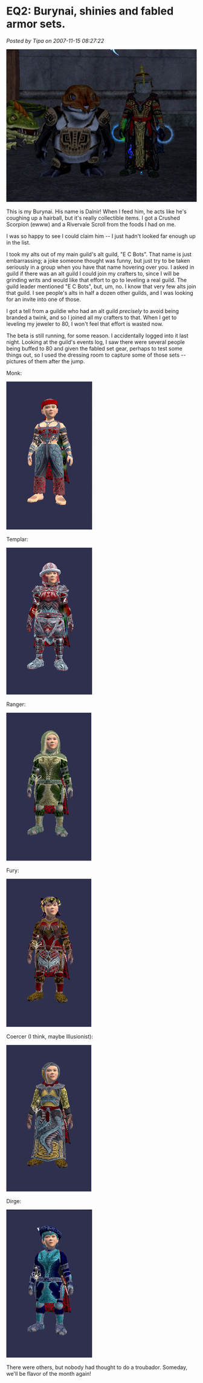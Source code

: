 # EQ2: Burynai, shinies and fabled armor sets.

*Posted by Tipa on 2007-11-15 08:27:22*

![eq2 burynai](../../../uploads/2007/11/everquest2-2007-11-14-21-42-01-09.jpg)

This is my Burynai. His name is Dalnir! When I feed him, he acts like he's coughing up a hairball, but it's really collectible items. I got a Crushed Scorpion (ewww) and a Rivervale Scroll from the foods I had on me.

I was so happy to see I could claim him -- I just hadn't looked far enough up in the list.

I took my alts out of my main guild's alt guild, "E C Bots". That name is just embarrassing; a joke someone thought was funny, but just try to be taken seriously in a group when you have that name hovering over you. I asked in guild if there was an alt guild I could join my crafters to, since I will be grinding writs and would like that effort to go to leveling a real guild. The guild leader mentioned "E C Bots", but, um, no. I know that very few alts join that guild. I see people's alts in half a dozen other guilds, and I was looking for an invite into one of those.

I got a tell from a guildie who had an alt guild *precisely* to avoid being branded a twink, and so I joined all my crafters to that. When I get to leveling my jeweler to 80, I won't feel that effort is wasted now.

The beta is still running, for some reason. I accidentally logged into it last night. Looking at the guild's events log, I saw there were several people being buffed to 80 and given the fabled set gear, perhaps to test some things out, so I used the dressing room to capture some of those sets -- pictures of them after the jump.



Monk:

![eq2 rok fabled monk](../../../uploads/2007/11/everquest2-2007-11-14-18-44-04-60.jpg)

Templar:

![eq2 rok fabled templar](../../../uploads/2007/11/everquest2-2007-11-14-18-44-40-41.jpg)

Ranger:

![eq2 rok fabled ranger](../../../uploads/2007/11/everquest2-2007-11-14-18-45-55-12.jpg)

Fury:

![eq2 rok fabled fury](../../../uploads/2007/11/everquest2-2007-11-14-18-46-33-73.jpg)

Coercer (I think, maybe Illusionist):

![eq2 rok fabled coercer](../../../uploads/2007/11/everquest2-2007-11-14-18-46-59-77.jpg)

Dirge:

![eq2 rok fabled dirge](../../../uploads/2007/11/everquest2-2007-11-14-18-50-41-61.jpg)

There were others, but nobody had thought to do a troubador. Someday, we'll be flavor of the month again!

